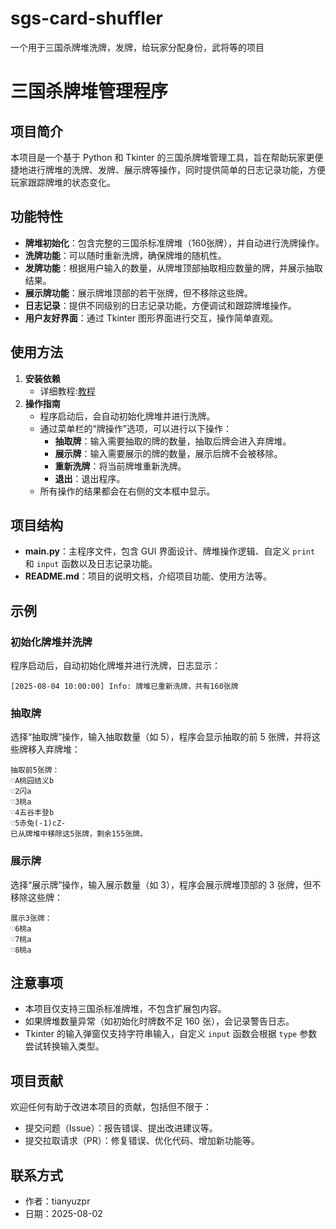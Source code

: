 # sgs-card-shuffler
一个用于三国杀牌堆洗牌，发牌，给玩家分配身份，武将等的项目
# 三国杀牌堆管理程序

## 项目简介
本项目是一个基于 Python 和 Tkinter 的三国杀牌堆管理工具，旨在帮助玩家更便捷地进行牌堆的洗牌、发牌、展示牌等操作，同时提供简单的日志记录功能，方便玩家跟踪牌堆的状态变化。

## 功能特性
- **牌堆初始化**：包含完整的三国杀标准牌堆（160张牌），并自动进行洗牌操作。
- **洗牌功能**：可以随时重新洗牌，确保牌堆的随机性。
- **发牌功能**：根据用户输入的数量，从牌堆顶部抽取相应数量的牌，并展示抽取结果。
- **展示牌功能**：展示牌堆顶部的若干张牌，但不移除这些牌。
- **日志记录**：提供不同级别的日志记录功能，方便调试和跟踪牌堆操作。
- **用户友好界面**：通过 Tkinter 图形界面进行交互，操作简单直观。

## 使用方法
1. **安装依赖**
   - 详细教程:[教程](/doc/deploy.md)
3. **操作指南**
   - 程序启动后，会自动初始化牌堆并进行洗牌。
   - 通过菜单栏的“牌操作”选项，可以进行以下操作：
     - **抽取牌**：输入需要抽取的牌的数量，抽取后牌会进入弃牌堆。
     - **展示牌**：输入需要展示的牌的数量，展示后牌不会被移除。
     - **重新洗牌**：将当前牌堆重新洗牌。
     - **退出**：退出程序。
   - 所有操作的结果都会在右侧的文本框中显示。

## 项目结构
- **main.py**：主程序文件，包含 GUI 界面设计、牌堆操作逻辑、自定义 `print` 和 `input` 函数以及日志记录功能。
- **README.md**：项目的说明文档，介绍项目功能、使用方法等。

## 示例
### 初始化牌堆并洗牌
程序启动后，自动初始化牌堆并进行洗牌，日志显示：
```
[2025-08-04 10:00:00] Info: 牌堆已重新洗牌，共有160张牌
```

### 抽取牌
选择“抽取牌”操作，输入抽取数量（如 5），程序会显示抽取的前 5 张牌，并将这些牌移入弃牌堆：
```
抽取前5张牌：
♡A桃园结义b
♡2闪a
♡3桃a
♡4五谷丰登b
♡5赤兔(-1)cZ-
已从牌堆中移除这5张牌，剩余155张牌。
```

### 展示牌
选择“展示牌”操作，输入展示数量（如 3），程序会展示牌堆顶部的 3 张牌，但不移除这些牌：
```
展示3张牌：
♡6桃a
♡7桃a
♡8桃a
```

## 注意事项
- 本项目仅支持三国杀标准牌堆，不包含扩展包内容。
- 如果牌堆数量异常（如初始化时牌数不足 160 张），会记录警告日志。
- Tkinter 的输入弹窗仅支持字符串输入，自定义 `input` 函数会根据 `type` 参数尝试转换输入类型。

## 项目贡献
欢迎任何有助于改进本项目的贡献，包括但不限于：
- 提交问题（Issue）：报告错误、提出改进建议等。
- 提交拉取请求（PR）：修复错误、优化代码、增加新功能等。

## 联系方式
- 作者：tianyuzpr
- 日期：2025-08-02
